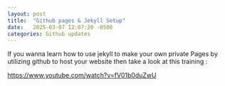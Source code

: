 ```yaml
---
layout: post
title:  "Github pages & Jekyll Setup"
date:   2025-03-07 12:07:20 -0500
categories: Github updates
---
```


If you wanna learn how to use jekyll to make your own private Pages by utilizing github to host your website then take a look at this training : 

https://www.youtube.com/watch?v=fV01b0duZwU

